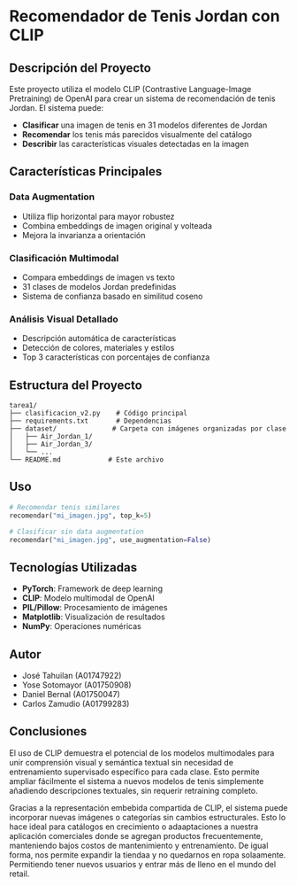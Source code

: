 # Recomendador de Tenis Jordan con CLIP

## Descripción del Proyecto
Este proyecto utiliza el modelo CLIP (Contrastive Language-Image Pretraining) de OpenAI para crear un sistema de recomendación de tenis Jordan. El sistema puede:

- **Clasificar** una imagen de tenis en 31 modelos diferentes de Jordan
- **Recomendar** los tenis más parecidos visualmente del catálogo
- **Describir** las características visuales detectadas en la imagen

## Características Principales

### Data Augmentation
- Utiliza flip horizontal para mayor robustez
- Combina embeddings de imagen original y volteada
- Mejora la invarianza a orientación

### Clasificación Multimodal
- Compara embeddings de imagen vs texto
- 31 clases de modelos Jordan predefinidas
- Sistema de confianza basado en similitud coseno

### Análisis Visual Detallado
- Descripción automática de características
- Detección de colores, materiales y estilos
- Top 3 características con porcentajes de confianza

## Estructura del Proyecto

```
tarea1/
├── clasificacion_v2.py    # Código principal
├── requirements.txt       # Dependencias
├── dataset/              # Carpeta con imágenes organizadas por clase
│   ├── Air_Jordan_1/
│   ├── Air_Jordan_3/
│   └── ...
└── README.md            # Este archivo
```


## Uso

```python
# Recomendar tenis similares
recomendar("mi_imagen.jpg", top_k=5)

# Clasificar sin data augmentation
recomendar("mi_imagen.jpg", use_augmentation=False)
```

## Tecnologías Utilizadas

- **PyTorch**: Framework de deep learning
- **CLIP**: Modelo multimodal de OpenAI
- **PIL/Pillow**: Procesamiento de imágenes
- **Matplotlib**: Visualización de resultados
- **NumPy**: Operaciones numéricas

## Autor
- José Tahuilan (A01747922)
- Yose Sotomayor (A01750908)
- Daniel Bernal (A01750047)
- Carlos Zamudio (A01799283)

## Conclusiones

El uso de CLIP demuestra el potencial de los modelos multimodales para unir comprensión visual y semántica textual sin necesidad de entrenamiento supervisado específico para cada clase. Esto permite ampliar fácilmente el sistema a nuevos modelos de tenis simplemente añadiendo descripciones textuales, sin requerir retraining completo.

Gracias a la representación embebida compartida de CLIP, el sistema puede incorporar nuevas imágenes o categorías sin cambios estructurales. Esto lo hace ideal para catálogos en crecimiento o adaaptaciones a nuestra aplicación comerciales donde se agregan productos frecuentemente, manteniendo bajos costos de mantenimiento y entrenamiento. De igual forma, nos permite expandir la tiendaa y no quedarnos en ropa solaamente. Permitiendo tener nuevos usuarios y entrar más de lleno en el mundo del retail.
